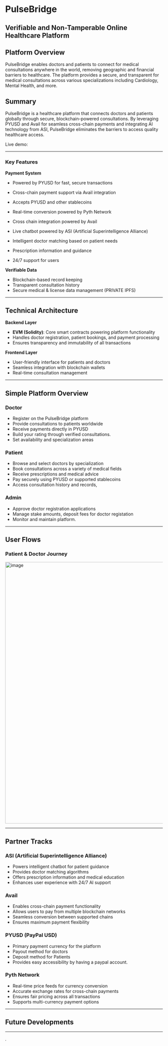 # PulseBridge

## Verifiable and Non-Tamperable Online Healthcare Platform


## Platform Overview

PulseBridge enables doctors and patients to connect for medical consultations anywhere in the world, removing geographic and financial barriers to healthcare. The platform provides a secure, and transparent for medical consultations across various specializations including Cardiology, Mental Health, and more.

## Summary

PulseBridge is a healthcare platform that connects doctors and patients globally through secure, blockchain-powered consultations. By leveraging PYUSD and Avail for seamless cross-chain payments and integrating AI technology from ASI, PulseBridge eliminates the barriers to access quality healthcare access.

Live demo:

* * *




### Key Features

**Payment System**

* Powered by PYUSD for fast, secure transactions
* Cross-chain payment support via Avail integration
* Accepts PYUSD and other stablecoins
* Real-time conversion powered by Pyth Network
* Cross chain integration powered by Avail

* Live chatbot powered by ASI (Artificial Superintelligence Alliance)
* Intelligent doctor matching based on patient needs
* Prescription information and guidance
* 24/7 support for users

**Verifiable Data**

* Blockchain-based record keeping
* Transparent consultation history
* Secure medical & license data management (PRIVATE IPFS)

* * *

## Technical Architecture


**Backend Layer**

* **EVM (Solidity)**: Core smart contracts powering platform functionality
* Handles doctor registration, patient bookings, and payment processing
* Ensures transparency and immutability of all transactions

**Frontend Layer**

* User-friendly interface for patients and doctors
* Seamless integration with blockchain wallets
* Real-time consultation management

* * *

## Simple Platform Overview

### Doctor

* Register on the PulseBridge platform
* Provide consultations to patients worldwide
* Receive payments directly in PYUSD
* Build your rating through verified consultations.
* Set availability and specialization areas

### Patient

* Browse and select doctors by specialization
* Book consultations across a variety of medical fields
* Receive prescriptions and medical advice
* Pay securely using PYUSD or supported stablecoins
* Access consultation history and records,

### Admin

* Approve doctor registration applications
* Manage stake amounts, deposit fees for doctor registation
* Monitor and maintain platform.

* * *

## User Flows

### Patient & Doctor Journey
<img width="844" height="837" alt="image" src="https://github.com/user-attachments/assets/7d0a8528-951a-41f6-a52b-70fd12dea2a6" />


* * *

## Partner Tracks

### ASI (Artificial Superintelligence Alliance)

* Powers intelligent chatbot for patient guidance
* Provides doctor matching algorithms
* Offers prescription information and medical education
* Enhances user experience with 24/7 AI support

### Avail

* Enables cross-chain payment functionality
* Allows users to pay from multiple blockchain networks
* Seamless conversion between supported chains
* Ensures maximum payment flexibility

### PYUSD (PayPal USD)

* Primary payment currency for the platform
* Payout method for doctors
* Deposit method for Patients
* Provides easy accessibility by having a paypal account.

### Pyth Network

* Real-time price feeds for currency conversion
* Accurate exchange rates for cross-chain payments
* Ensures fair pricing across all transactions
* Supports multi-currency payment options

* * *

## Future Developments

* * *

_._
